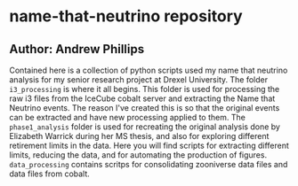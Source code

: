 # name-that-neutrino repository
## Author: Andrew Phillips
Contained here is a collection of python scripts used my name that neutrino analysis for my senior research project at Drexel University. The folder ```i3_processing``` is where it all begins. This folder is used for processing the raw i3 files from the IceCube cobalt server and extracting the Name that Neutrino events. The reason I've created this is so that the original events can be extracted and have new processing applied to them. The ```phase1_analysis``` folder is used for recreating the original analysis done by Elizabeth Warrick during her MS thesis, and also for exploring different retirement limits in the data. Here you will find scripts for extracting different limits, reducing the data, and for automating the production of figures. ```data_processing``` contains scritps for consolidating zooniverse data files and data files from cobalt. 
